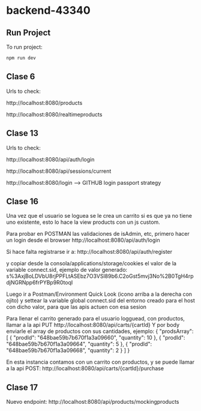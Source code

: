 # backend-43340

## Run Project

To run project:

```bash
npm run dev
```

## Clase 6

Urls to check:

http://localhost:8080/products

http://localhost:8080/realtimeproducts

## Clase 13

Urls to check:

http://localhost:8080/api/auth/login

http://localhost:8080/api/sessions/current

http://localhost:8080/login --> GITHUB login passport strategy

## Clase 16

Una vez que el usuario se loguea se le crea un carrito si es que ya no tiene uno existente, esto lo hace la view products con un js custom.

Para probar en POSTMAN las validaciones de isAdmin, etc, primero hacer un login desde el browser
http://localhost:8080/api/auth/login

Si hace falta registrarse ir a:
http://localhost:8080/api/auth/register

y copiar desde la consola/applications/storage/cookies el valor de la variable connect.sid, ejemplo de valor generado: s%3AxjBoLDVbU8rjPPFLtASEbz7O3VSl89b6.C2oGst5mvj3No%2B0TgH4rpdjNGRNpp6frPYBp9R0toqI

Luego ir a Postman/Environment Quick Look (icono arriba a la derecha con ojito) y settear la variable global connect.sid del entorno creado para el host con dicho valor, para que las apis actuen con esa sesion

Para llenar el carrito generado para el usuario logguead, con productos, llamar a la api PUT
http://localhost:8080/api/carts/{cartId}
Y por body enviarle el array de productos con sus cantidades, ejemplo:
{
"prodsArray": [
{
"prodId": "648bae59b7b670f1a3a09660",
"quantity": 10
},
{
"prodId": "648bae59b7b670f1a3a09664",
"quantity": 5
},
{
"prodId": "648bae59b7b670f1a3a09668",
"quantity": 2
}
]
}

En esta instancia contamos con un carrito con productos, y se puede llamar a la api POST:
http://localhost:8080/api/carts/{cartId}/purchase

## Clase 17

Nuevo endpoint:
http://localhost:8080/api/products/mockingproducts
